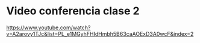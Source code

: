 # Video conferencia clase 2

https://www.youtube.com/watch?v=A2arovy1TJc&list=PL_e1MGyhFHIdHmbh5B63caAOExD3A0wcF&index=2
